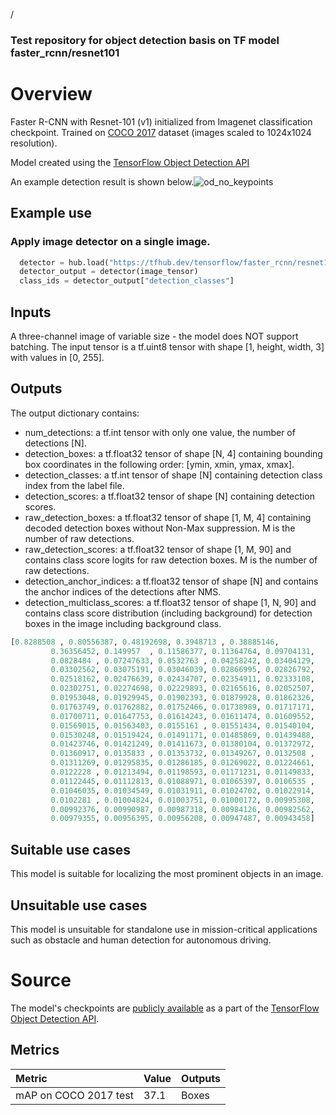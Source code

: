 /
### Test repository for object detection basis on TF model faster_rcnn/resnet101

# Overview
Faster R-CNN with Resnet-101 (v1) initialized from Imagenet classification checkpoint. Trained on [COCO 2017](https://cocodataset.org/) dataset (images scaled to 1024x1024 resolution).

Model created using the [TensorFlow Object Detection API](https://github.com/tensorflow/models/tree/master/research/object_detection)

An example detection result is shown below.![od_no_keypoints](https://user-images.githubusercontent.com/44744458/144443625-71ecfc4e-1e4b-4274-8177-ec406035f7fb.png)


## Example use
### Apply image detector on a single image.

```python
  detector = hub.load("https://tfhub.dev/tensorflow/faster_rcnn/resnet101_v1_1024x1024/1")
  detector_output = detector(image_tensor)
  class_ids = detector_output["detection_classes"]
```

## Inputs
A three-channel image of variable size - the model does NOT support batching. The input tensor is a tf.uint8 tensor with shape [1, height, width, 3] with values in [0, 255].

## Outputs
The output dictionary contains:

- num_detections: a tf.int tensor with only one value, the number of detections [N].
- detection_boxes: a tf.float32 tensor of shape [N, 4] containing bounding box coordinates in the following order: [ymin, xmin, ymax, xmax].
- detection_classes: a tf.int tensor of shape [N] containing detection class index from the label file.
- detection_scores: a tf.float32 tensor of shape [N] containing detection scores.
- raw_detection_boxes: a tf.float32 tensor of shape [1, M, 4] containing decoded detection boxes without Non-Max suppression. M is the number of raw detections.
- raw_detection_scores: a tf.float32 tensor of shape [1, M, 90] and contains class score logits for raw detection boxes. M is the number of raw detections.
- detection_anchor_indices: a tf.float32 tensor of shape [N] and contains the anchor indices of the detections after NMS.
- detection_multiclass_scores: a tf.float32 tensor of shape [1, N, 90] and contains class score distribution (including background) for detection boxes in the image including background class.

```python
[0.8288508 , 0.80556387, 0.48192698, 0.3948713 , 0.38885146,
         0.36356452, 0.149957  , 0.11586377, 0.11364764, 0.09704131,
         0.0828484 , 0.07247633, 0.0532763 , 0.04258242, 0.03404129,
         0.03302562, 0.03075191, 0.03046039, 0.02866995, 0.02826792,
         0.02518162, 0.02476639, 0.02434707, 0.02354911, 0.02333108,
         0.02302751, 0.02274698, 0.02229893, 0.02165616, 0.02052507,
         0.01953048, 0.01929945, 0.01902393, 0.01879928, 0.01862326,
         0.01763749, 0.01762882, 0.01752466, 0.01738989, 0.01717171,
         0.01700711, 0.01647753, 0.01614243, 0.01611474, 0.01609552,
         0.01569015, 0.01563403, 0.0155161 , 0.01551434, 0.01540104,
         0.01530248, 0.01519424, 0.01491171, 0.01485869, 0.01439488,
         0.01423746, 0.01421249, 0.01411673, 0.01380104, 0.01372972,
         0.01360917, 0.0135833 , 0.01353732, 0.01349267, 0.0132508 ,
         0.01311269, 0.01295835, 0.01286185, 0.01269022, 0.01224661,
         0.0122228 , 0.01213494, 0.01198593, 0.01171231, 0.01149833,
         0.01122445, 0.01112813, 0.01088971, 0.01065397, 0.0106535 ,
         0.01046035, 0.01034549, 0.01031911, 0.01024702, 0.01022914,
         0.0102281 , 0.01004824, 0.01003751, 0.01000172, 0.00995308,
         0.00992376, 0.00990987, 0.00987318, 0.00984126, 0.00982562,
         0.00979355, 0.00956395, 0.00956208, 0.00947487, 0.00943458]
```
## Suitable use cases
This model is suitable for localizing the most prominent objects in an image.

## Unsuitable use cases
This model is unsuitable for standalone use in mission-critical applications such as obstacle and human detection for autonomous driving.

# Source
The model's checkpoints are [publicly available](https://github.com/tensorflow/models/blob/master/research/object_detection/g3doc/tf2_detection_zoo.md) as a part of the [TensorFlow Object Detection API](https://github.com/tensorflow/models/tree/master/research/object_detection).

## Metrics
| Metric | Value | Outputs |
| :---         | :---         | :---         | 
| mAP on COCO 2017 test   | 37.1     | Boxes    |

